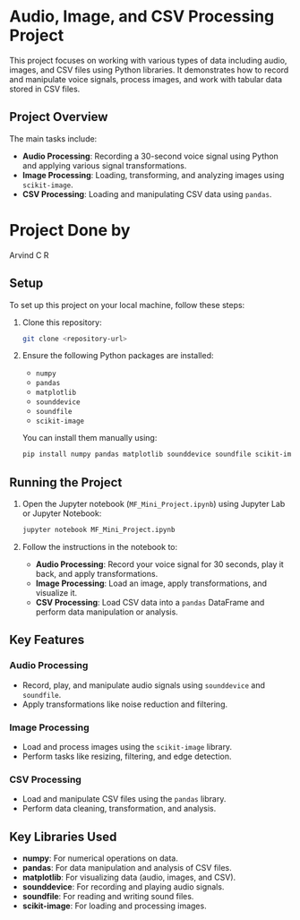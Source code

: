 
# Audio, Image, and CSV Processing Project

This project focuses on working with various types of data including audio, images, and CSV files using Python libraries. It demonstrates how to record and manipulate voice signals, process images, and work with tabular data stored in CSV files.

## Project Overview

The main tasks include:
- **Audio Processing**: Recording a 30-second voice signal using Python and applying various signal transformations.
- **Image Processing**: Loading, transforming, and analyzing images using `scikit-image`.
- **CSV Processing**: Loading and manipulating CSV data using `pandas`.

# Project Done by 
 Arvind C R

## Setup

To set up this project on your local machine, follow these steps:

1. Clone this repository:
   ```bash
   git clone <repository-url>
   ```
   

2. Ensure the following Python packages are installed:
   - `numpy`
   - `pandas`
   - `matplotlib`
   - `sounddevice`
   - `soundfile`
   - `scikit-image`

   You can install them manually using:
   ```bash
   pip install numpy pandas matplotlib sounddevice soundfile scikit-image
   ```

## Running the Project

1. Open the Jupyter notebook (`MF_Mini_Project.ipynb`) using Jupyter Lab or Jupyter Notebook:
   ```bash
   jupyter notebook MF_Mini_Project.ipynb
   ```

2. Follow the instructions in the notebook to:
   - **Audio Processing**: Record your voice signal for 30 seconds, play it back, and apply transformations.
   - **Image Processing**: Load an image, apply transformations, and visualize it.
   - **CSV Processing**: Load CSV data into a `pandas` DataFrame and perform data manipulation or analysis.

## Key Features

### Audio Processing
- Record, play, and manipulate audio signals using `sounddevice` and `soundfile`.
- Apply transformations like noise reduction and filtering.

### Image Processing
- Load and process images using the `scikit-image` library.
- Perform tasks like resizing, filtering, and edge detection.

### CSV Processing
- Load and manipulate CSV files using the `pandas` library.
- Perform data cleaning, transformation, and analysis.

## Key Libraries Used

- **numpy**: For numerical operations on data.
- **pandas**: For data manipulation and analysis of CSV files.
- **matplotlib**: For visualizing data (audio, images, and CSV).
- **sounddevice**: For recording and playing audio signals.
- **soundfile**: For reading and writing sound files.
- **scikit-image**: For loading and processing images.


